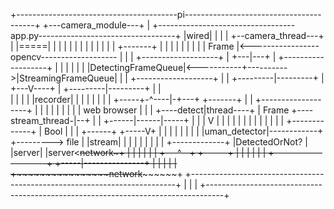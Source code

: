 +----------------------------------------pi----------------------------------------+     +---camera_module---+
|   +----------------------------------app.py----------------------------------+   |wired|                   |
|   |                           +--camera_thread---+                           |   |=====|                   |
|   |                           |                  |                           |   |     |                   |
|   |                           |     +-------+    |                           |   |     |                   |
|   |                           |     | Frame |<-----------------opencv-------------------                   |
|   |    +-------------------+  |     +---|---+    |  +-------------------+    |   |     |                   |
|   |    |DetectingFrameQueue|<-----------+---------->|StreamingFrameQueue|    |   |     +-------------------+
|   |    +---------|---------+  |     +---V----+   |  +---------|---------+    |   |   
|   |              |            |     |recorder|   |            |              |   |
|   |              |            +-----+-^----|-+---+            +-------+      |   |     +-------------------+
|   |              |                    |    |                          |      |   |     |    web browser    |
|   |   +----detect|thread----+         |  Frame     +----stream_thread-|--+   |   |     +------|------|-----+
|   |   |          V          |         |    |       |                  |  |   |   |            |      |
|   |   |    +-------------+  |   Bool  |    |       | +------+   +-----V+ |   |   |            |      |
|   |   |    |uman_detector|------------+    +---------> file |   |stream| |   |   |            |      |
|   |   |    +-------------+  |DetectedOrNot?        | |server|   |server<~~~~~~~~network~~~~~~~+      |
|   |   |                     |                      | +---^--+   +------+ |   |   |                   |
|   |   +---------------------+                      +-----|---------------+   |   |                   |
|   |                                                      +~~~~~~~~~~~~~~~~~~~~~~network~~~~~~~~~~~~~~+   +--------------------------------------------------------------------------+   |
|                                                                                  |
+----------------------------------------------------------------------------------+